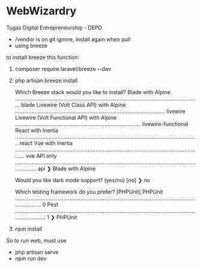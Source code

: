 # WebWizardry
Tugas Digital Entrepreneurship - DEPD

- /vendor is on git ignore, install again when pull
- using breeze

to install breeze this function: 
1. composer require laravel/breeze --dev
2. php artisan breeze:install

    Which Breeze stack would you like to install?
    Blade with Alpine .......................................................................................................................... blade
    Livewire (Volt Class API) with Alpine ................................................................................................... livewire
    Livewire (Volt Functional API) with Alpine ................................................................................... livewire-functional
    React with Inertia ......................................................................................................................... react
    Vue with Inertia ............................................................................................................................. vue
    API only ..................................................................................................................................... api
    ❯ Blade with Alpine 

    Would you like dark mode support? (yes/no) [no]
    ❯ no               

    Which testing framework do you prefer? [PHPUnit]
    PHPUnit ........................................................................................................................................ 0
    Pest ........................................................................................................................................... 1
    ❯ PHPUnit

3. npm install

So to run web, must use
- php artisan serve
- npm run dev